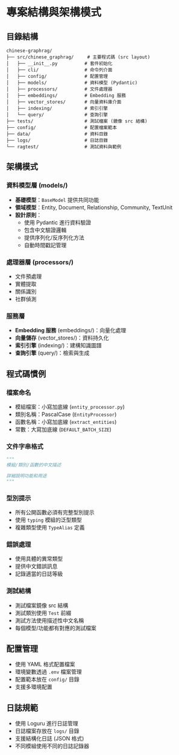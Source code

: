 # 專案結構與架構模式

## 目錄結構

```text
chinese-graphrag/
├── src/chinese_graphrag/     # 主要程式碼 (src layout)
│   ├── __init__.py          # 套件初始化
│   ├── cli/                 # 命令列介面
│   ├── config/              # 配置管理
│   ├── models/              # 資料模型 (Pydantic)
│   ├── processors/          # 文件處理器
│   ├── embeddings/          # Embedding 服務
│   ├── vector_stores/       # 向量資料庫介面
│   ├── indexing/            # 索引引擎
│   └── query/               # 查詢引擎
├── tests/                   # 測試檔案 (鏡像 src 結構)
├── config/                  # 配置檔案範本
├── data/                    # 資料目錄
├── logs/                    # 日誌目錄
└── ragtest/                 # 測試資料與範例
```

## 架構模式

### 資料模型層 (models/)

- **基礎模型**：`BaseModel` 提供共同功能
- **領域模型**：Entity, Document, Relationship, Community, TextUnit
- **設計原則**：
  - 使用 Pydantic 進行資料驗證
  - 包含中文驗證邏輯
  - 提供序列化/反序列化方法
  - 自動時間戳記管理

### 處理器層 (processors/)

- 文件預處理
- 實體提取
- 關係識別
- 社群偵測

### 服務層

- **Embedding 服務** (embeddings/)：向量化處理
- **向量儲存** (vector_stores/)：資料持久化
- **索引引擎** (indexing/)：建構知識圖譜
- **查詢引擎** (query/)：檢索與生成

## 程式碼慣例

### 檔案命名

- 模組檔案：小寫加底線 (`entity_processor.py`)
- 類別名稱：PascalCase (`EntityProcessor`)
- 函數名稱：小寫加底線 (`extract_entities`)
- 常數：大寫加底線 (`DEFAULT_BATCH_SIZE`)

### 文件字串格式

```python
"""
模組/類別/函數的中文描述

詳細說明功能和用途
"""
```

### 型別提示

- 所有公開函數必須有完整型別提示
- 使用 `typing` 模組的泛型類型
- 複雜類型使用 `TypeAlias` 定義

### 錯誤處理

- 使用具體的異常類型
- 提供中文錯誤訊息
- 記錄適當的日誌等級

### 測試結構

- 測試檔案鏡像 src 結構
- 測試類別使用 `Test` 前綴
- 測試方法使用描述性中文名稱
- 每個模型/功能都有對應的測試檔案

## 配置管理

- 使用 YAML 格式配置檔案
- 環境變數透過 `.env` 檔案管理
- 配置範本放在 `config/` 目錄
- 支援多環境配置

## 日誌規範

- 使用 Loguru 進行日誌管理
- 日誌檔案存放在 `logs/` 目錄
- 支援結構化日誌 (JSON 格式)
- 不同模組使用不同的日誌記錄器
